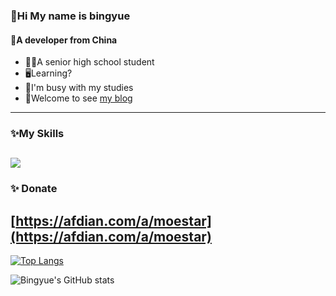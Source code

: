 ### 🌙Hi My name is bingyue
<p></p>
<h4>🔧A developer from China</h4>

- 👨‍🎓A senior high school student
- 🖥Learning?
- 🏫I'm busy with my studies
- 🔗Welcome to see [my blog](https://blog.bingyue.top)

---

### ✨My Skills
![](https://skillicons.dev/icons?i=java,kotlin,py,php,cpp,js,redis,ts,mysql,sqlite,go,androidstudio,idea,ubuntu,windows,pycharm,vscode&theme=light)
---

### ✨ Donate

[https://afdian.com/a/moestar](https://afdian.com/a/moestar)
---

[![Top Langs](https://github-readme-stats.vercel.app/api/top-langs/?username=bingqiu456&layout=compact&hide=html,css,vbscript)](https://blog.bingyue.top)

![Bingyue's GitHub stats](https://github-readme-stats.vercel.app/api?username=bingqiu456&show_icons=true&theme=gruvbox)
